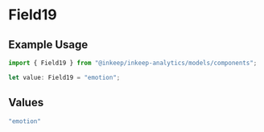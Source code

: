 # Field19

## Example Usage

```typescript
import { Field19 } from "@inkeep/inkeep-analytics/models/components";

let value: Field19 = "emotion";
```

## Values

```typescript
"emotion"
```